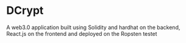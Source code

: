 # DCrypt

A web3.0 application built using Solidity and hardhat on the backend, React.js on the frontend and deployed on the Ropsten testet 
